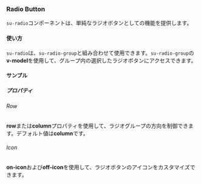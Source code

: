 ### Radio Button

`su-radio`コンポーネントは、単純なラジオボタンとしての機能を提供します。

<su-divider class="mb-8" />

#### 使い方

`su-radio`は、`su-radio-group`と組み合わせて使用できます。`su-radio-group`の**v-model**を使用して、グループ内の選択したラジオボタンにアクセスできます。

<example file='SuRadio/uses' />

#### サンプル

##### プロパティ

###### Row

**row**または**column**プロパティを使用して、ラジオグループの方向を制御できます。デフォルト値は**column**です。

<example file='SuRadio/props/row' />

###### Icon

**on-icon**および**off-icon**を使用して、ラジオボタンのアイコンをカスタマイズできます。

<example file='SuRadio/props/icon' />